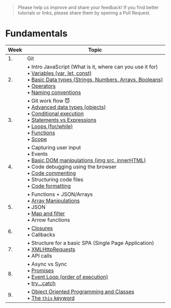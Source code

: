 >Please help us improve and share your feedback! If you find better tutorials or links, please share them by opening a Pull Request.

# Fundamentals

|Week|Topic|
|----|-----|
|1.|Git|
|2.|• Intro JavaScript (What is it, where can you use it for)<br>• [Variables (var, let, const)](fundamentals/variables.md)<br>• [Basic Data types (Strings, Numbers, Arrays, Booleans)](fundamentals/values.md)<br>• [Operators](fundamentals/operators.md)<br>• [Naming conventions](fundamentals/naming_conventions.md)|
|3.|• Git work flow :smiling_imp:<br>• [Advanced data types (objects)](fundamentals/objects.md) <br>• [Conditional execution](fundamentals/conditional_execution.md) <br>• [Statements vs Expressions](fundamentals/statements_expressions.md)<br> • [Loops (for/while)](fundamentals/loops.md)<br>• [Functions](fundamentals/functions.md) <br>• [Scope](fundamentals/scope.md)|
|4.|• Capturing user input <br>• Events<br>• [Basic DOM manipulations (img src, innerHTML)](fundamentals/DOM_manipulation.md)<br>• Code debugging using the browser <br>• [Code commenting](fundamentals/code_commenting.md)<br>• Structuring code files<br>• [Code formatting](fundamentals/code_formatting.md)|
|5.|• Functions + JSON/Arrays<br>• [Array Manipulations](fundamentals/array_manipulation.md)<br>• JSON<br>• [Map and filter](fundamentals/map_filter.md)<br>• Arrow functions |
|6.|• [Closures](fundamentals/scope_closures_this.md) <br>• Callbacks|
|7.|• Structure for a basic SPA (Single Page Application) <br>• [XMLHttpRequests](fundamentals/XMLHttpRequest.md) <br>• API calls|
|8.|• Async vs Sync <br> • [Promises](fundamentals/promises.md)<br> • [Event Loop (order of execution)](fundamentals/event_loop.md)<br> • [try...catch](fundamentals/try_catch.md)|
|9.|• [Object Oriented Programming and Classes](fundamentals/oop_classes.md)<br>• [The `this` keyword](fundamentals/this.md) |




